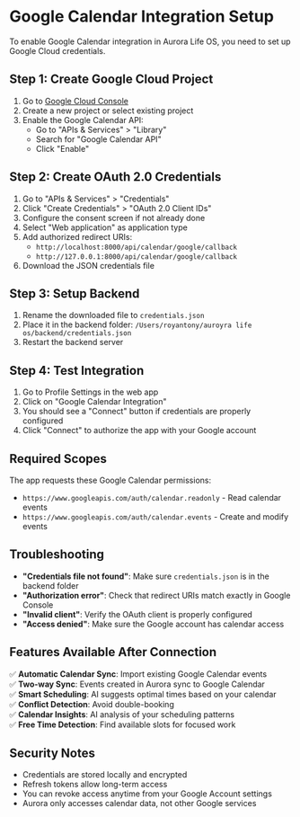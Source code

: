 # Google Calendar Integration Setup

To enable Google Calendar integration in Aurora Life OS, you need to set up Google Cloud credentials.

## Step 1: Create Google Cloud Project

1. Go to [Google Cloud Console](https://console.cloud.google.com/)
2. Create a new project or select existing project
3. Enable the Google Calendar API:
   - Go to "APIs & Services" > "Library"
   - Search for "Google Calendar API"
   - Click "Enable"

## Step 2: Create OAuth 2.0 Credentials

1. Go to "APIs & Services" > "Credentials"
2. Click "Create Credentials" > "OAuth 2.0 Client IDs"
3. Configure the consent screen if not already done
4. Select "Web application" as application type
5. Add authorized redirect URIs:
   - `http://localhost:8000/api/calendar/google/callback`
   - `http://127.0.0.1:8000/api/calendar/google/callback`
6. Download the JSON credentials file

## Step 3: Setup Backend

1. Rename the downloaded file to `credentials.json`
2. Place it in the backend folder: `/Users/royantony/auroyra life os/backend/credentials.json`
3. Restart the backend server

## Step 4: Test Integration

1. Go to Profile Settings in the web app
2. Click on "Google Calendar Integration"
3. You should see a "Connect" button if credentials are properly configured
4. Click "Connect" to authorize the app with your Google account

## Required Scopes

The app requests these Google Calendar permissions:
- `https://www.googleapis.com/auth/calendar.readonly` - Read calendar events
- `https://www.googleapis.com/auth/calendar.events` - Create and modify events

## Troubleshooting

- **"Credentials file not found"**: Make sure `credentials.json` is in the backend folder
- **"Authorization error"**: Check that redirect URIs match exactly in Google Console
- **"Invalid client"**: Verify the OAuth client is properly configured
- **"Access denied"**: Make sure the Google account has calendar access

## Features Available After Connection

✅ **Automatic Calendar Sync**: Import existing Google Calendar events  
✅ **Two-way Sync**: Events created in Aurora sync to Google Calendar  
✅ **Smart Scheduling**: AI suggests optimal times based on your calendar  
✅ **Conflict Detection**: Avoid double-booking  
✅ **Calendar Insights**: AI analysis of your scheduling patterns  
✅ **Free Time Detection**: Find available slots for focused work  

## Security Notes

- Credentials are stored locally and encrypted
- Refresh tokens allow long-term access
- You can revoke access anytime from your Google Account settings
- Aurora only accesses calendar data, not other Google services